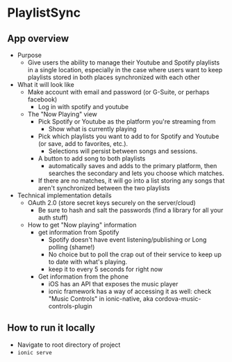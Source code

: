 # PlaylistSync

## App overview

* Purpose
    * Give users the ability to manage their Youtube and Spotify playlists in a single location, especially in the case where users want to keep playlists stored in both places synchronized with each other
* What it will look like
    * Make account with email and password (or G-Suite, or perhaps facebook)
        * Log in with spotify and youtube
    * The "Now Playing" view
        * Pick Spotify or Youtube as the platform you're streaming from
            * Show what is currently playing
        * Pick which playlists you want to add to for Spotify and Youtube (or save, add to favorites, etc.).
            * Selections will persist between songs and sessions.
        * A button to add song to both playlists
            * automatically saves and adds to the primary platform, then searches the secondary and lets you choose which matches.
        * If there are no matches, it will go into a list storing any songs that aren't synchronized between the two playlists
* Technical implementation details
    * OAuth 2.0 (store secret keys securely on the server/cloud)
        * Be sure to hash and salt the passwords (find a library for all your auth stuff)
    * How to get "Now playing" information
        * get information from Spotify
            * Spotify doesn't have event listening/publishing or Long polling (shame!)
            * No choice but to poll the crap out of their service to keep up to date with what's playing.
            * keep it to every 5 seconds for right now
        * Get information from the phone
            * iOS has an API that exposes the music player
            * ionic framework has a way of accessing it as well: check "Music Controls" in ionic-native, aka cordova-music-controls-plugin

## How to run it locally
* Navigate to root directory of project
* `ionic serve`